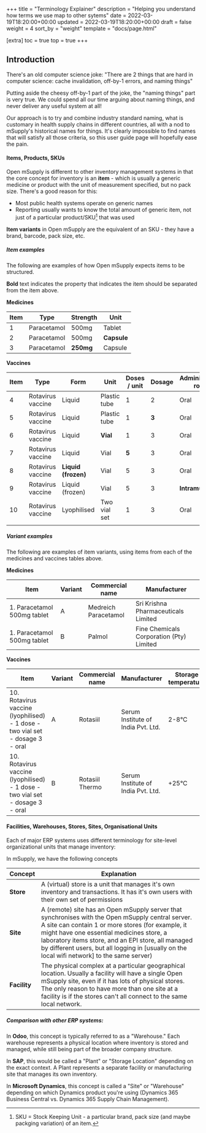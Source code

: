 +++
title = "Terminology Explainer"
description = "Helping you understand how terms we use map to other sytems"
date = 2022-03-19T18:20:00+00:00
updated = 2022-03-19T18:20:00+00:00
draft = false
weight = 4
sort_by = "weight"
template = "docs/page.html"

[extra]
toc = true
top = true
+++

## Introduction

There's an old computer science joke: "There are 2 things that are hard in computer science: cache invalidation, off-by-1 errors, and naming things"

Putting aside the cheesy off-by-1 part of the joke, the "naming things" part is very true. 
We could spend all our time arguing about naming things, and never deliver any useful system at all!

Our approach is to try and combine industry standard naming, what is customary in health supply chains in different countries, all with a nod to mSupply's historical names for things. 
It's clearly impossible to find names that will satisfy all those criteria, so this user guide page will hopefully ease the pain.

#### Items, Products, SKUs
Open mSupply is different to other inventory management systems in that the core concept for inventory is an **item** - which is usually a generic medicine or product with the unit of measurement specified, but no pack size. There's a good reason for this:
* Most public health systems operate on generic names
* Reporting usually wants to know the total amount of generic item, not just of a particular product/SKU[^1] that was used

**Item variants** in Open mSupply are the equivalent of an SKU - they have a brand, barcode, pack size, etc.

##### Item examples

The following are examples of how Open mSupply expects items to be structured. 

**Bold** text indicates the property that indicates the item should be separated from the item above. 

**Medicines**

| Item | Type        | Strength  | Unit        |
| ---- | ----------- | --------- | ----------- |
| 1    | Paracetamol | 500mg     | Tablet      |
| 2    | Paracetamol | 500mg     | **Capsule** |
| 3    | Paracetamol | **250mg** | Capsule     |

**Vaccines**

| Item | **Type**          | Form                | **Unit**     | **Doses / unit** | **Dosage** | Administration route |
| ---- | ----------------- | ------------------- | ------------ | ---------------- | ---------- | -------------------- |
| 4    | Rotavirus vaccine | Liquid              | Plastic tube | 1                | 2          | Oral                 |
| 5    | Rotavirus vaccine | Liquid              | Plastic tube | 1                | **3**      | Oral                 |
| 6    | Rotavirus vaccine | Liquid              | **Vial**     | 1                | 3          | Oral                 |
| 7    | Rotavirus vaccine | Liquid              | Vial         | **5**            | 3          | Oral                 |
| 8    | Rotavirus vaccine | **Liquid (frozen)** | Vial         | 5                | 3          | Oral                 |
| 9    | Rotavirus vaccine | Liquid (frozen)     | Vial         | 5                | 3          | **Intramuscular**    |
| 10   | Rotavirus vaccine | Lyophilised         | Two vial set | 1                | 3          | Oral                 |
|      |                   |                     |              |                  |            |                      |

##### Variant examples

The following are examples of item variants, using items from each of the medicines and vaccines tables above.

**Medicines**

| **Item**                    | **Variant** | **Commercial name**  | **Manufacturer**                         |
| --------------------------- | ----------- | -------------------- | ---------------------------------------- |
| 1. Paracetamol 500mg tablet | A           | Medreich Paracetamol | Sri Krishna Pharmaceuticals Limited      |
| 1. Paracetamol 500mg tablet | B           | Palmol               | Fine Chemicals Corporation (Pty) Limited |

**Vaccines**

| **Item**                                                                      | **Variant** | **Commercial name** | **Manufacturer**                   | Storage temperature |
| ----------------------------------------------------------------------------- | ----------- | ------------------- | ---------------------------------- | ------------------- |
| 10. Rotavirus vaccine (lyophilised) - 1 dose - two vial set - dosage 3 - oral | A           | Rotasiil            | Serum Institute of India Pvt. Ltd. | 2-8°C               |
| 10. Rotavirus vaccine (lyophilised) - 1 dose - two vial set - dosage 3 - oral | B           | Rotasiil Thermo     | Serum Institute of India Pvt. Ltd. | +25°C               |

#### Facilities, Warehouses, Stores, Sites, Organisational Units
Each of major ERP systems uses different terminology for site-level organizational units that manage inventory:

In mSupply, we have the following concepts

| Concept      | Explanation                                                                                                                                                                                                                                                                                                                                                   |
| ------------ | ------------------------------------------------------------------------------------------------------------------------------------------------------------------------------------------------------------------------------------------------------------------------------------------------------------------------------------------------------------- |
| **Store**    | A (virtual) store is a unit that manages it's own inventory and transactions. It has it's own users with their own set of permissions                                                                                                                                                                                                                         |
| **Site**     | A (remote) site has an Open mSupply server that synchronises with the Open mSupply central server.<br>A site can contain 1 or more stores (for example, it might have one essential medicines store, a laboratory items store, and an EPI store, all managed by different users, but all logging in \[usually on the local wifi network\] to the same server) |
| **Facility** | The physical complex at a particular geographical location. Usually a facility will have a single Open mSupply site, even if it has lots of physical stores. The only reason to have more than one site at a facility is if the stores can't all connect to the same local network.                                                                           |
##### Comparison with other ERP systems:
In **Odoo**, this concept is typically referred to as a "Warehouse." Each warehouse represents a physical location where inventory is stored and managed, while still being part of the broader company structure.

In **SAP**, this would be called a "Plant" or "Storage Location" depending on the exact context. A Plant represents a separate facility or manufacturing site that manages its own inventory.

In **Microsoft Dynamics**, this concept is called a "Site" or "Warehouse" depending on which Dynamics product you're using (Dynamics 365 Business Central vs. Dynamics 365 Supply Chain Management).

[^1]: SKU = Stock Keeping Unit - a particular brand, pack size (and maybe packging variation) of an item.
